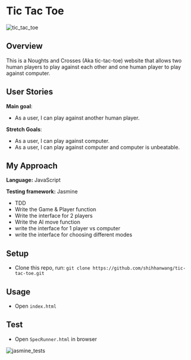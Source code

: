 # Tic Tac Toe
![tic_tac_toe](https://user-images.githubusercontent.com/36331920/42137558-2ba20118-7d66-11e8-870b-bdc2392ca322.png)

## Overview

This is a Noughts and Crosses (Aka tic-tac-toe) website that allows two human players to play against each other and one human player to play against computer.

## User Stories

**Main goal**:

- As a user, I can play against another human player.


**Stretch Goals**:

- As a user, I can play against computer.
- As a user, I can play against computer and computer is unbeatable.


## My Approach

**Language:** JavaScript

**Testing framework:** Jasmine

- TDD
- Write the Game & Player function
- Write the interface for 2 players
- Write the AI move function
- write the interface for 1 player vs computer
- write the interface for choosing different modes

## Setup

- Clone this repo, run:
`git clone https://github.com/shihhanwang/tic-tac-toe.git`

## Usage

- Open `index.html`

## Test

- Open `SpecRunner.html` in browser

![jasmine_tests](https://user-images.githubusercontent.com/36331920/42137557-2b8985c0-7d66-11e8-8df0-70c448804736.png)
